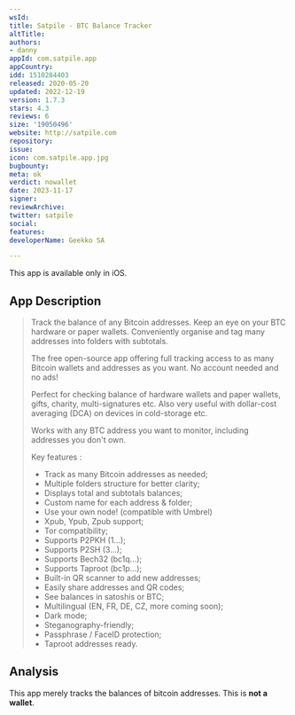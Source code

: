 ```yaml
---
wsId: 
title: Satpile - BTC Balance Tracker
altTitle: 
authors:
- danny 
appId: com.satpile.app
appCountry: 
idd: 1510284403
released: 2020-05-20
updated: 2022-12-19
version: 1.7.3
stars: 4.3
reviews: 6
size: '19050496'
website: http://satpile.com
repository: 
issue: 
icon: com.satpile.app.jpg
bugbounty: 
meta: ok
verdict: nowallet
date: 2023-11-17
signer: 
reviewArchive: 
twitter: satpile
social: 
features: 
developerName: Geekko SA

---
```


This app is available only in iOS.

## App Description

> Track the balance of any Bitcoin addresses. Keep an eye on your BTC hardware or paper wallets. Conveniently organise and tag many addresses into folders with subtotals.
>
> The free open-source app offering full tracking access to as many Bitcoin wallets and addresses as you want. No account needed and no ads!
>
> Perfect for checking balance of hardware wallets and paper wallets, gifts, charity, multi-signatures etc. Also very useful with dollar-cost averaging (DCA) on devices in cold-storage etc.
>
> Works with any BTC address you want to monitor, including addresses you don't own.
>
> Key features :
> - Track as many Bitcoin addresses as needed;
> - Multiple folders structure for better clarity;
> - Displays total and subtotals balances;
> - Custom name for each address & folder;
> - Use your own node! (compatible with Umbrel)
> - Xpub, Ypub, Zpub support;
> - Tor compatibility;
> - Supports P2PKH (1...);
> - Supports P2SH (3...);
> - Supports Bech32 (bc1q...);
> - Supports Taproot (bc1p...);
> - Built-in QR scanner to add new addresses;
> - Easily share addresses and QR codes;
> - See balances in satoshis or BTC;
> - Multilingual (EN, FR, DE, CZ, more coming soon);
> - Dark mode;
> - Steganography-friendly;
> - Passphrase / FaceID protection;
> - Taproot addresses ready.

## Analysis 

This app merely tracks the balances of bitcoin addresses. This is **not a wallet**.